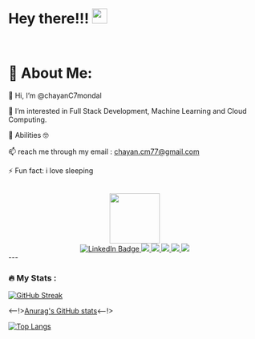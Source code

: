 <h1>
  Hey there!!!
  <img src="https://media.giphy.com/media/hvRJCLFzcasrR4ia7z/giphy.gif" width="30px"/>
 
</h1>

<br>
<h1>💫 About Me:</h1>

👋 Hi, I’m @chayanC7mondal

👀 I’m interested in Full Stack Development, Machine Learning and Cloud Computing.

📖 Abilities 🤓




📫 reach me through my email : chayan.cm77@gmail.com

⚡ Fun fact: i love sleeping



<br>

<div id="header" align="center">
  <img src="https://media.giphy.com/media/M9gbBd9nbDrOTu1Mqx/giphy.gif" width="100"/>
</div>

<div id="badges" align="center">
  <a href="https://www.linkedin.com/in/chayan-mondal-881962177/">
    <img src="https://img.shields.io/badge/LinkedIn-blue?style=for-the-badge&logo=linkedin&logoColor=white" alt="LinkedIn Badge"/>
  </a>
  <a href="your-youtube-URL">
   <img src=https://img.shields.io/badge/Instagram-E4405F?style=for-the-badge&logo=instagram&logoColor=white> 
  </a>
  <a href="your-twitter-URL">
    <img src=https://img.shields.io/badge/Portfolio-255E63?style=for-the-badge&logo=About.me&logoColor=white>
  </a>

   <a href="your-twitter-URL">
    <img src=https://img.shields.io/badge/Reddit-FF4500?style=for-the-badge&logo=reddit&logoColor=white>
  </a>

   <a href="https://bio.link/chayanmondal">
   <img src=https://img.shields.io/badge/bio.link-000000%7D?style=for-the-badge&logo=biolink&logoColor=white>
  </a>

<a href="your-twitter-URL">
    <img src=https://img.shields.io/badge/Stack_Overflow-FE7A16?style=for-the-badge&logo=stack-overflow&logoColor=white>
  </a> 
</div>

<div>
  ---

### :fire: My Stats :

[![GitHub Streak](https://streak-stats.demolab.com?user=chayanC7mondal&theme=bear&hide_border=true&border_radius=6.3)](https://git.io/streak-stats)

<--!>[Anurag's GitHub stats](https://github-readme-stats.vercel.app/api?username=chayanC7mondal&show_icons=true&theme=transparent)<--!>

[![Top Langs](https://github-readme-stats.vercel.app/api/top-langs/?username=your-github-username&layout=compact&theme=vision-friendly-dark)](https://github.com/anuraghazra/github-readme-stats)
</div>

